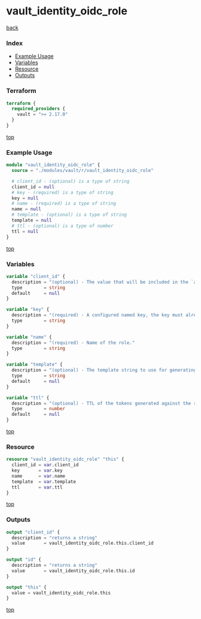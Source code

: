 # vault_identity_oidc_role

[back](../vault.md)

### Index

- [Example Usage](#example-usage)
- [Variables](#variables)
- [Resource](#resource)
- [Outputs](#outputs)

### Terraform

```terraform
terraform {
  required_providers {
    vault = ">= 2.17.0"
  }
}
```

[top](#index)

### Example Usage

```terraform
module "vault_identity_oidc_role" {
  source = "./modules/vault/r/vault_identity_oidc_role"

  # client_id - (optional) is a type of string
  client_id = null
  # key - (required) is a type of string
  key = null
  # name - (required) is a type of string
  name = null
  # template - (optional) is a type of string
  template = null
  # ttl - (optional) is a type of number
  ttl = null
}
```

[top](#index)

### Variables

```terraform
variable "client_id" {
  description = "(optional) - The value that will be included in the `aud` field of all the OIDC identity tokens issued by this role"
  type        = string
  default     = null
}

variable "key" {
  description = "(required) - A configured named key, the key must already exist."
  type        = string
}

variable "name" {
  description = "(required) - Name of the role."
  type        = string
}

variable "template" {
  description = "(optional) - The template string to use for generating tokens. This may be in string-ified JSON or base64 format."
  type        = string
  default     = null
}

variable "ttl" {
  description = "(optional) - TTL of the tokens generated against the role in number of seconds."
  type        = number
  default     = null
}
```

[top](#index)

### Resource

```terraform
resource "vault_identity_oidc_role" "this" {
  client_id = var.client_id
  key       = var.key
  name      = var.name
  template  = var.template
  ttl       = var.ttl
}
```

[top](#index)

### Outputs

```terraform
output "client_id" {
  description = "returns a string"
  value       = vault_identity_oidc_role.this.client_id
}

output "id" {
  description = "returns a string"
  value       = vault_identity_oidc_role.this.id
}

output "this" {
  value = vault_identity_oidc_role.this
}
```

[top](#index)